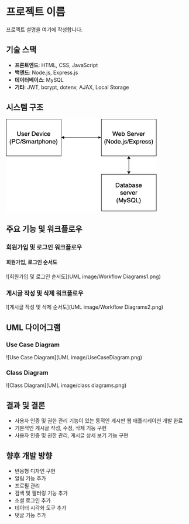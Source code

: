 # 프로젝트 이름

프로젝트 설명을 여기에 작성합니다.

## 기술 스택

- **프론트엔드**: HTML, CSS, JavaScript
- **백엔드**: Node.js, Express.js
- **데이터베이스**: MySQL
- **기타**: JWT, bcrypt, dotenv, AJAX, Local Storage

## 시스템 구조

![System Architecture Diagram](https://raw.githubusercontent.com/shCHO9801/HTML_Mini_Project/main/UML%20image/%EC%9B%B9%20%EA%B2%8C%EC%8B%9C%ED%8C%90%20%EC%8B%9C%EC%8A%A4%ED%85%9C%20%EA%B5%AC%EC%A1%B0.png)

## 주요 기능 및 워크플로우

### 회원가입 및 로그인 워크플로우

#### 회원가입, 로그인 순서도
![회원가입 및 로그인 순서도](UML image/Workflow Diagrams1.png)



### 게시글 작성 및 삭제 워크플로우
![게시글 작성 및 삭제 순서도](UML image/Workflow Diagrams2.png)


## UML 다이어그램

### Use Case Diagram
![Use Case Diagram](UML image/UseCaseDiagram.png)

### Class Diagram
![Class Diagram](UML image/class diagrams.png)

## 결과 및 결론

- 사용자 인증 및 권한 관리 기능이 있는 동적인 게시판 웹 애플리케이션 개발 완료
- 기본적인 게시글 작성, 수정, 삭제 기능 구현
- 사용자 인증 및 권한 관리, 게시글 상세 보기 기능 구현

## 향후 개발 방향

- 반응형 디자인 구현
- 알림 기능 추가
- 프로필 관리
- 검색 및 필터링 기능 추가
- 소셜 로그인 추가
- 데이터 시각화 도구 추가
- 댓글 기능 추가

